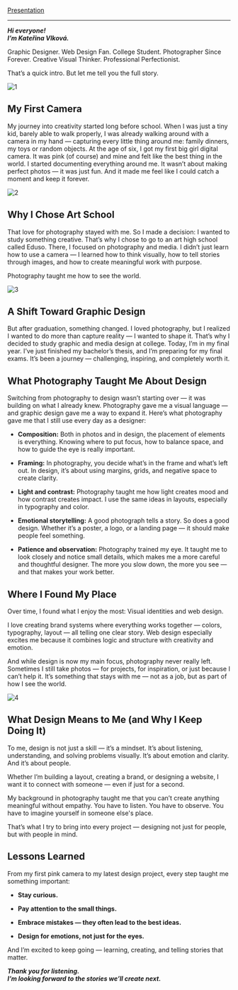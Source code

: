 [Presentation](..04-storytelling/storytelling.pdf)

---

***Hi everyone!***   
***I’m Kateřina Vlková.***

Graphic Designer. Web Design Fan. College Student. Photographer Since Forever. Creative Visual Thinker. Professional Perfectionist.

That’s a quick intro. But let me tell you the full story.

![1](https://github.com/user-attachments/assets/c259191f-cfdd-4d69-b912-d42a8901d2d2)



## My First Camera
My journey into creativity started long before school.
When I was just a tiny kid, barely able to walk properly, I was already walking around with a camera in my hand — capturing every little thing around me: family dinners, my toys or random objects.
At the age of six, I got my first big girl digital camera. It was pink (of course) and mine and felt like the best thing in the world.
I started documenting everything around me. It wasn’t about making perfect photos — it was just fun. And it made me feel like I could catch a moment and keep it forever.

![2](https://github.com/user-attachments/assets/fc5f8609-cc5e-47ee-bb9d-5d6fca317f65)


## Why I Chose Art School
That love for photography stayed with me.
So I made a decision: I wanted to study something creative.
That’s why I chose to go to an art high school called Eduso.
There, I focused on photography and media.
I didn’t just learn how to use a camera — I learned how to think visually, how to tell stories through images, and how to create meaningful work with purpose.

Photography taught me how to see the world.

![3](https://github.com/user-attachments/assets/1381496e-e029-483b-afe7-b9f7071b34c9)



## A Shift Toward Graphic Design
But after graduation, something changed.
I loved photography, but I realized I wanted to do more than capture reality — I wanted to shape it.
That’s why I decided to study graphic and media design at college.
Today, I’m in my final year.
I’ve just finished my bachelor’s thesis, and I’m preparing for my final exams.
It’s been a journey — challenging, inspiring, and completely worth it.

## What Photography Taught Me About Design
Switching from photography to design wasn’t starting over — it was building on what I already knew.
Photography gave me a visual language — and graphic design gave me a way to expand it.
Here’s what photography gave me that I still use every day as a designer:

- **Composition:**  Both in photos and in design, the placement of elements is everything. Knowing where to put focus, how to balance space, and how to guide the eye is really important.

- **Framing:** In photography, you decide what’s in the frame and what’s left out. In design, it’s about using margins, grids, and negative space to create clarity.

- **Light and contrast:** Photography taught me how light creates mood and how contrast creates impact. I use the same ideas in layouts, especially in typography and color.

- **Emotional storytelling:** A good photograph tells a story. So does a good design. Whether it’s a poster, a logo, or a landing page — it should make people feel something.

- **Patience and observation:** Photography trained my eye. It taught me to look closely and notice small details, which makes me a more careful and thoughtful designer. The more you slow down, the more you see — and that makes your work better.

## Where I Found My Place
Over time, I found what I enjoy the most:
Visual identities and web design.

I love creating brand systems where everything works together — colors, typography, layout — all telling one clear story.
Web design especially excites me because it combines logic and structure with creativity and emotion.

And while design is now my main focus, photography never really left.
Sometimes I still take photos — for projects, for inspiration, or just because I can’t help it.
It’s something that stays with me — not as a job, but as part of how I see the world.

![4](https://github.com/user-attachments/assets/4d873742-5b40-4ebf-a9c9-813f88ce1ac8)



## What Design Means to Me (and Why I Keep Doing It)
To me, design is not just a skill — it’s a mindset.
It’s about listening, understanding, and solving problems visually.
It’s about emotion and clarity.
And it’s about people.

Whether I’m building a layout, creating a brand, or designing a website, I want it to connect with someone — even if just for a second.

My background in photography taught me that you can’t create anything meaningful without empathy.
You have to listen. You have to observe. You have to imagine yourself in someone else's place.

That’s what I try to bring into every project — designing not just for people, but with people in mind.

## Lessons Learned
From my first pink camera to my latest  design project, every step taught me something important:

- **Stay curious.**

- **Pay attention to the small things.**

- **Embrace mistakes — they often lead to the best ideas.**

- **Design for emotions, not just for the eyes.**

And I’m excited to keep going — learning, creating, and telling stories that matter.

***Thank you for listening.***  
***I’m looking forward to the stories we’ll create next.***
